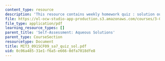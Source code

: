 ```yaml
---
content_type: resource
description: 'This resource contains weekly homework quiz : solution outline.'
file: https://ol-ocw-studio-app-production.s3.amazonaws.com/courses/3-091sc-introduction-to-solid-state-chemistry-fall-2010/0c06a48531e1f6a5e6660dfa7018dfe8_MIT3_091SCF09_sa7_quiz_sol.pdf
file_type: application/pdf
learning_resource_types: []
parent_title: 'Self-Assessment: Aqueous Solutions'
parent_type: CourseSection
resourcetype: Document
title: MIT3_091SCF09_sa7_quiz_sol.pdf
uid: 0c06a485-31e1-f6a5-e666-0dfa7018dfe8
---
```

